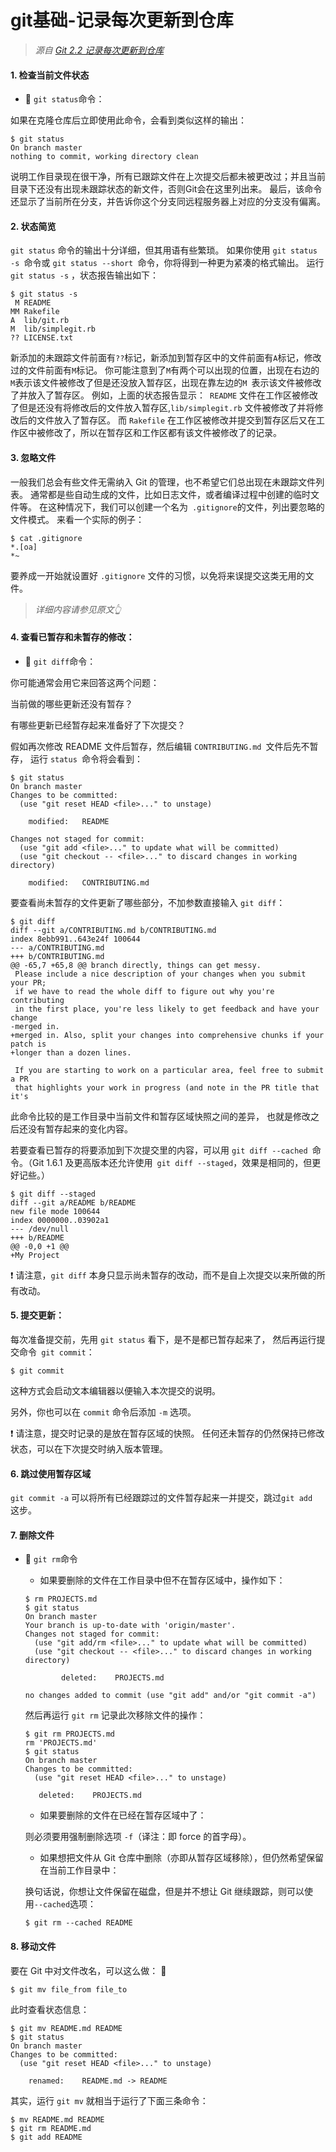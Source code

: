 # git基础-记录每次更新到仓库

> *源自* [*Git 2.2 记录每次更新到仓库*](https://git-scm.com/book/zh/v2/Git-%E5%9F%BA%E7%A1%80-%E8%AE%B0%E5%BD%95%E6%AF%8F%E6%AC%A1%E6%9B%B4%E6%96%B0%E5%88%B0%E4%BB%93%E5%BA%93)

#### 1. 检查当前文件状态
- :yellow_heart: `git status`命令：

如果在克隆仓库后立即使用此命令，会看到类似这样的输出：
```
$ git status
On branch master
nothing to commit, working directory clean
```

说明工作目录现在很干净，所有已跟踪文件在上次提交后都未被更改过；并且当前目录下还没有出现未跟踪状态的新文件，否则Git会在这里列出来。
最后，该命令还显示了当前所在分支，并告诉你这个分支同远程服务器上对应的分支没有偏离。

#### 2. 状态简览
`git status` 命令的输出十分详细，但其用语有些繁琐。 如果你使用 `git status -s `命令或 `git status --short `命令，你将得到一种更为紧凑的格式输出。 运行` git status -s` ，状态报告输出如下：
```
$ git status -s
 M README
MM Rakefile
A  lib/git.rb
M  lib/simplegit.rb
?? LICENSE.txt
```
新添加的未跟踪文件前面有` ?? `标记，新添加到暂存区中的文件前面有` A `标记，修改过的文件前面有` M `标记。 你可能注意到了` M `有两个可以出现的位置，出现在右边的` M`表示该文件被修改了但是还没放入暂存区，出现在靠左边的`M `表示该文件被修改了并放入了暂存区。 例如，上面的状态报告显示：` README` 文件在工作区被修改了但是还没有将修改后的文件放入暂存区,`lib/simplegit.rb` 文件被修改了并将修改后的文件放入了暂存区。 而 `Rakefile` 在工作区被修改并提交到暂存区后又在工作区中被修改了，所以在暂存区和工作区都有该文件被修改了的记录。

#### 3. 忽略文件

一般我们总会有些文件无需纳入 Git 的管理，也不希望它们总出现在未跟踪文件列表。 通常都是些自动生成的文件，比如日志文件，或者编译过程中创建的临时文件等。 在这种情况下，我们可以创建一个名为` .gitignore`的文件，列出要忽略的文件模式。 来看一个实际的例子：

```
$ cat .gitignore
*.[oa]
*~
```
 要养成一开始就设置好 `.gitignore` 文件的习惯，以免将来误提交这类无用的文件。

> *详细内容请参见原文:point_up_2:*


#### 4. 查看已暂存和未暂存的修改：

- :yellow_heart: `git diff`命令：

你可能通常会用它来回答这两个问题：

当前做的哪些更新还没有暂存？ 

有哪些更新已经暂存起来准备好了下次提交？

假如再次修改 README 文件后暂存，然后编辑 `CONTRIBUTING.md `文件后先不暂存， 运行 `status `命令将会看到：

```
$ git status
On branch master
Changes to be committed:
  (use "git reset HEAD <file>..." to unstage)

    modified:   README

Changes not staged for commit:
  (use "git add <file>..." to update what will be committed)
  (use "git checkout -- <file>..." to discard changes in working directory)

    modified:   CONTRIBUTING.md
```

要查看尚未暂存的文件更新了哪些部分，不加参数直接输入 `git diff`：
```
$ git diff
diff --git a/CONTRIBUTING.md b/CONTRIBUTING.md
index 8ebb991..643e24f 100644
--- a/CONTRIBUTING.md
+++ b/CONTRIBUTING.md
@@ -65,7 +65,8 @@ branch directly, things can get messy.
 Please include a nice description of your changes when you submit your PR;
 if we have to read the whole diff to figure out why you're contributing
 in the first place, you're less likely to get feedback and have your change
-merged in.
+merged in. Also, split your changes into comprehensive chunks if your patch is
+longer than a dozen lines.

 If you are starting to work on a particular area, feel free to submit a PR
 that highlights your work in progress (and note in the PR title that it's
```
此命令比较的是工作目录中当前文件和暂存区域快照之间的差异， 也就是修改之后还没有暂存起来的变化内容。

若要查看已暂存的将要添加到下次提交里的内容，可以用 `git diff --cached `命令。（Git 1.6.1 及更高版本还允许使用` git diff --staged`，效果是相同的，但更好记些。）

```
$ git diff --staged
diff --git a/README b/README
new file mode 100644
index 0000000..03902a1
--- /dev/null
+++ b/README
@@ -0,0 +1 @@
+My Project
```
:exclamation: 请注意，`git diff` 本身只显示尚未暂存的改动，而不是自上次提交以来所做的所有改动。 

#### 5. 提交更新：
每次准备提交前，先用 `git status` 看下，是不是都已暂存起来了， 然后再运行提交命令` git commit`：
```
$ git commit
```
这种方式会启动文本编辑器以便输入本次提交的说明。

另外，你也可以在 `commit` 命令后添加 `-m` 选项。

:exclamation: 请注意，提交时记录的是放在暂存区域的快照。 任何还未暂存的仍然保持已修改状态，可以在下次提交时纳入版本管理。 


#### 6. 跳过使用暂存区域

`git commit -a` 可以将所有已经跟踪过的文件暂存起来一并提交，跳过`git add `这步。

#### 7. 删除文件
- :yellow_heart: `git rm`命令

    - 如果要删除的文件在工作目录中但不在暂存区域中，操作如下：
    ```
    $ rm PROJECTS.md
    $ git status
    On branch master
    Your branch is up-to-date with 'origin/master'.
    Changes not staged for commit:
      (use "git add/rm <file>..." to update what will be committed)
      (use "git checkout -- <file>..." to discard changes in working directory)

            deleted:    PROJECTS.md

    no changes added to commit (use "git add" and/or "git commit -a")
    ```
    然后再运行 `git rm` 记录此次移除文件的操作：
    ```
    $ git rm PROJECTS.md
    rm 'PROJECTS.md'
    $ git status
    On branch master
    Changes to be committed:
      (use "git reset HEAD <file>..." to unstage)

       deleted:    PROJECTS.md
    ```
    - 如果要删除的文件在已经在暂存区域中了：
   
   则必须要用强制删除选项 `-f`（译注：即 force 的首字母）。
   
   - 如果想把文件从 Git 仓库中删除（亦即从暂存区域移除），但仍然希望保留在当前工作目录中：
   
   换句话说，你想让文件保留在磁盘，但是并不想让 Git 继续跟踪，则可以使用` --cached `选项：
   ```
   $ git rm --cached README
   ```
   
#### 8. 移动文件
要在 Git 中对文件改名，可以这么做：
:yellow_heart:
```
$ git mv file_from file_to
```
此时查看状态信息：
```
$ git mv README.md README
$ git status
On branch master
Changes to be committed:
  (use "git reset HEAD <file>..." to unstage)

    renamed:    README.md -> README
```

其实，运行 `git mv` 就相当于运行了下面三条命令：

```
$ mv README.md README
$ git rm README.md
$ git add README
```





